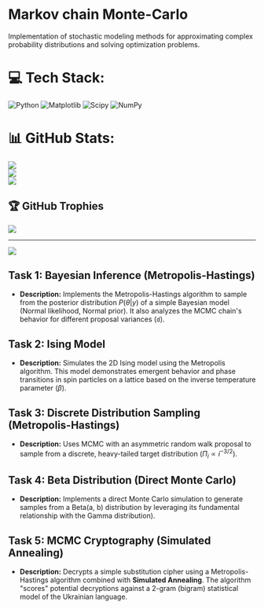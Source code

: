 # Markov chain Monte-Carlo
Implementation of stochastic modeling methods for approximating complex probability distributions and solving optimization problems.


# 💻 Tech Stack:
![Python](https://img.shields.io/badge/python-3670A0?style=for-the-badge&logo=python&logoColor=ffdd54) ![Matplotlib](https://img.shields.io/badge/Matplotlib-%23ffffff.svg?style=for-the-badge&logo=Matplotlib&logoColor=black) ![Scipy](https://img.shields.io/badge/SciPy-%230C55A5.svg?style=for-the-badge&logo=scipy&logoColor=%white) ![NumPy](https://img.shields.io/badge/numpy-%23013243.svg?style=for-the-badge&logo=numpy&logoColor=white)
# 📊 GitHub Stats:
![](https://github-readme-stats.vercel.app/api?username=CryptoLoM&theme=dark&hide_border=false&include_all_commits=false&count_private=false)<br/>
![](https://nirzak-streak-stats.vercel.app/?user=CryptoLoM&theme=dark&hide_border=false)<br/>
![](https://github-readme-stats.vercel.app/api/top-langs/?username=CryptoLoM&theme=dark&hide_border=false&include_all_commits=false&count_private=false&layout=compact)

## 🏆 GitHub Trophies
![](https://github-profile-trophy.vercel.app/?username=CryptoLoM&theme=radical&no-frame=false&no-bg=true&margin-w=4)

---
[![](https://visitcount.itsvg.in/api?id=CryptoLoM&icon=0&color=0)](https://visitcount.itsvg.in)


## Task 1: Bayesian Inference (Metropolis-Hastings)
* **Description:** Implements the Metropolis-Hastings algorithm to sample from the posterior distribution $P(\theta|y)$ of a simple Bayesian model (Normal likelihood, Normal prior). It also analyzes the MCMC chain's behavior for different proposal variances (`d`).

## Task 2: Ising Model

* **Description:** Simulates the 2D Ising model using the Metropolis algorithm. This model demonstrates emergent behavior and phase transitions in spin particles on a lattice based on the inverse temperature parameter ($\beta$).

## Task 3: Discrete Distribution Sampling (Metropolis-Hastings)

* **Description:** Uses MCMC with an asymmetric random walk proposal to sample from a discrete, heavy-tailed target distribution ($\Pi_i \propto i^{-3/2}$).

## Task 4: Beta Distribution (Direct Monte Carlo)

* **Description:** Implements a direct Monte Carlo simulation to generate samples from a Beta(a, b) distribution by leveraging its fundamental relationship with the Gamma distribution).

## Task 5: MCMC Cryptography (Simulated Annealing)

* **Description:** Decrypts a simple substitution cipher using a Metropolis-Hastings algorithm combined with **Simulated Annealing**. The algorithm "scores" potential decryptions against a 2-gram (bigram) statistical model of the Ukrainian language.
